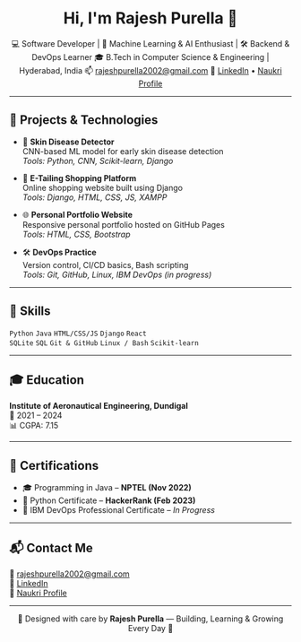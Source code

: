 <h1 align="center">Hi, I'm Rajesh Purella 👋</h1>

<p align="center">
💻 Software Developer | 🤖 Machine Learning & AI Enthusiast | 🛠️ Backend & DevOps Learner  
🎓 B.Tech in Computer Science & Engineering | Hyderabad, India  
📫 <a href="mailto:rajeshpurella2002@gmail.com">rajeshpurella2002@gmail.com</a>  
🔗 <a href="https://www.linkedin.com/in/rajesh-purella/" target="_blank">LinkedIn</a> • <a href="https://www.naukri.com/mnjuser/profile?id=&altresid," target="_blank">Naukri Profile</a>
</p>

---

## 🚀 Projects & Technologies

- 🧠 **Skin Disease Detector**  
  CNN-based ML model for early skin disease detection  
  _Tools: Python, CNN, Scikit-learn, Django_

- 🛒 **E-Tailing Shopping Platform**  
  Online shopping website built using Django  
  _Tools: Django, HTML, CSS, JS, XAMPP_

- 🌐 **Personal Portfolio Website**  
  Responsive personal portfolio hosted on GitHub Pages  
  _Tools: HTML, CSS, Bootstrap_

- 🛠 **DevOps Practice**  
  Version control, CI/CD basics, Bash scripting  
  _Tools: Git, GitHub, Linux, IBM DevOps (in progress)_

---

## 🧠 Skills

`Python` `Java` `HTML/CSS/JS` `Django` `React`  
`SQLite` `SQL` `Git & GitHub` `Linux / Bash` `Scikit-learn`

---

## 🎓 Education

**Institute of Aeronautical Engineering, Dundigal**  
📅 2021 – 2024  
📊 CGPA: 7.15

---

## 📜 Certifications

- 🎓 Programming in Java – **NPTEL (Nov 2022)**  
- 🐍 Python Certificate – **HackerRank (Feb 2023)**  
- 🔧 IBM DevOps Professional Certificate – *In Progress*

---

## 📬 Contact Me

📧 [rajeshpurella2002@gmail.com](mailto:rajeshpurella2002@gmail.com)  
🔗 [LinkedIn](https://www.linkedin.com/in/rajesh-purella/)  
💼 [Naukri Profile](https://www.naukri.com/mnjuser/profile?id=&altresid,)

---

<p align="center">🔷 Designed with care by <strong>Rajesh Purella</strong> — Building, Learning & Growing Every Day 💙</p>
